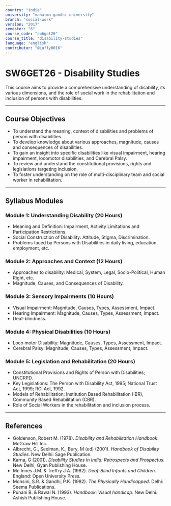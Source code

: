 ```yaml
---
country: "india"
university: "mahatma-gandhi-university"
branch: "social-work"
version: "2017"
semester: "6"
course_code: "sw6get26"
course_title: "disability-studies"
language: "english"
contributor: "@Luffy0016"
---
```

# SW6GET26 - Disability Studies

This course aims to provide a comprehensive understanding of disability, its various dimensions, and the role of social work in the rehabilitation and inclusion of persons with disabilities.

---
## Course Objectives

* To understand the meaning, context of disabilities and problems of person with disabilities.
* To develop knowledge about various approaches, magnitude, causes and consequences of disabilities.
* To gain an insight into specific disabilities like visual impairment, hearing impairment, locomotor disabilities, and Cerebral Palsy.
* To review and understand the constitutional provisions, rights and legislations targeting inclusion.
* To foster understanding on the role of multi-disciplinary team and social worker in rehabilitation.

---
## Syllabus Modules

### Module 1: Understanding Disability (20 Hours)
* Meaning and Definition: Impairment, Activity Limitations and Participation Restrictions.
* Social Construction of Disability: Attitude, Stigma, Discrimination.
* Problems faced by Persons with Disabilities in daily living, education, employment, etc.

### Module 2: Approaches and Context (12 Hours)
* Approaches to disability: Medical, System, Legal, Socio-Political, Human Right, etc.
* Magnitude, Causes, and Consequences of Disability.

### Module 3: Sensory Impairments (10 Hours)
* Visual Impairment: Magnitude, Causes, Types, Assessment, Impact.
* Hearing Impairment: Magnitude, Causes, Types, Assessment, Impact.
* Deaf-blindness.

### Module 4: Physical Disabilities (10 Hours)
* Loco motor Disability: Magnitude, Causes, Types, Assessment, Impact.
* Cerebral Palsy: Magnitude, Causes, Types, Assessment, Impact.

### Module 5: Legislation and Rehabilitation (20 Hours)
* Constitutional Provisions and Rights of Person with Disabilities; UNCRPD.
* Key Legislations: The Person with Disability Act, 1995; National Trust Act, 1999; RCI Act, 1992.
* Models of Rehabilitation: Institution Based Rehabilitation (IBR), Community Based Rehabilitation (CBR).
* Role of Social Workers in the rehabilitation and inclusion process.

---
## References
* Goldenson, Robert M. (1978). *Disability and Rehabilitation Handbook*. McGraw Hill Inc.
* Albrecht, G., Seelman, K., Bury, M (ed) (2001). *Handbook of Disability Studies*. New Delhi: Sage Publication.
* Karna, G (2001). *Disability Studies In India: Retrospects and Prospectus*. New Delhi; Gyan Publishing House.
* Mc Innes J.M. & Treffry J.A. (1982). *Deaf-Blind Infants and Children*. England: Open University Press.
* Mohsini, S.R. & Gandhi, P.K. (1982). *The Physically Handicapped*. Delhi: Seema Publications.
* Punani B. & Rawal N. (1993). *Handbook: Visual handicap*. New Delhi: Ashish Publishing House.